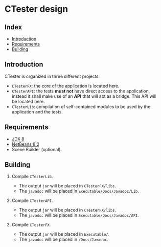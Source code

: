 # CTester design

## Index

- [Introduction](#Introduction)
- [Requirements](#Requirements)
- [Building](#Building)

## Introduction

CTester is organized in three different projects:

- `CTesterFX`: the core of the application is located here.
- `CTesterAPI`: the tests __must not__ have direct access to the application, instead it shall make use of an __API__ that will act as a bridge. This API will be located here.
- `CTesterLib`: compilation of self-contained modules to be used by the application and the tests.

## Requirements

- [JDK 8](https://www.oracle.com/technetwork/java/javase/downloads/jdk8-downloads-2133151.html)
- [NetBeans 8.2](https://netbeans.org/downloads/8.2/)
- Scene Builder (optional).

## Building

1. Compile `CTesterLib`.
    - The output `jar` will be placed in `CTesterFX/libs`.
    - The `javadoc` will be placed in `Executable/Docs/Javadoc/Lib`.

2. Compile `CTesterAPI`.
    - The output `jar` will be placed in `CTesterFX/libs`.
    - The `javadoc` will be placed in `Executable/Docs/Javadoc/API`.

3. Compile `CTesterFX`.
    - The output `jar` will be placed in `Executable/`.
    - The `javadoc` will be placed in `/Docs/Javadoc`.
